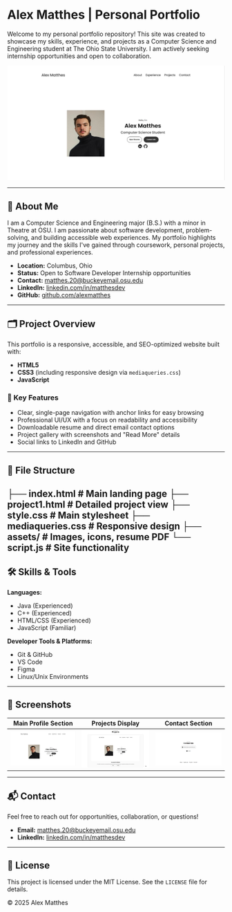 # Alex Matthes | Personal Portfolio

Welcome to my personal portfolio repository! This site was created to showcase my skills, experience, and projects as a Computer Science and Engineering student at The Ohio State University. I am actively seeking internship opportunities and open to collaboration.

![Portfolio Screenshot](./assets/website-screenshot.png)

---

## 🌟 About Me

I am a Computer Science and Engineering major (B.S.) with a minor in Theatre at OSU. I am passionate about software development, problem-solving, and building accessible web experiences. My portfolio highlights my journey and the skills I've gained through coursework, personal projects, and professional experiences.

- **Location:** Columbus, Ohio
- **Status:** Open to Software Developer Internship opportunities
- **Contact:** [matthes.20@buckeyemail.osu.edu](mailto:matthes.20@buckeyemail.osu.edu)
- **LinkedIn:** [linkedin.com/in/matthesdev](https://linkedin.com/in/matthesdev)
- **GitHub:** [github.com/alexmatthes](https://github.com/alexmatthes)

---

## 🗂️ Project Overview

This portfolio is a responsive, accessible, and SEO-optimized website built with:
- **HTML5**
- **CSS3** (including responsive design via `mediaqueries.css`)
- **JavaScript**

### 🔑 Key Features
- Clear, single-page navigation with anchor links for easy browsing
- Professional UI/UX with a focus on readability and accessibility
- Downloadable resume and direct email contact options
- Project gallery with screenshots and "Read More" details
- Social links to LinkedIn and GitHub

---

## 📁 File Structure
├── index.html         # Main landing page
├── project1.html      # Detailed project view
├── style.css          # Main stylesheet
├── mediaqueries.css   # Responsive design
├── assets/            # Images, icons, resume PDF
└── script.js          # Site functionality
---

## 🛠️ Skills & Tools

**Languages:**
- Java (Experienced)
- C++ (Experienced)
- HTML/CSS (Experienced)
- JavaScript (Familiar)

**Developer Tools & Platforms:**
- Git & GitHub
- VS Code
- Figma
- Linux/Unix Environments

---

## 📸 Screenshots

| Main Profile Section | Projects Display | Contact Section |
|---------------------|------------------|----------------|
| ![Profile](./assets/website-screenshot.png) | ![Projects](./assets/projects-screenshot.png) | ![Contact](./assets/contact-screenshot.png) |

---

## 📬 Contact

Feel free to reach out for opportunities, collaboration, or questions!

- **Email:** [matthes.20@buckeyemail.osu.edu](mailto:matthes.20@buckeyemail.osu.edu)
- **LinkedIn:** [linkedin.com/in/matthesdev](https://linkedin.com/in/matthesdev)

---

## 📝 License

This project is licensed under the MIT License. See the `LICENSE` file for details.

&copy; 2025 Alex Matthes
